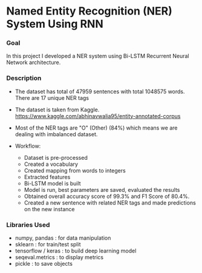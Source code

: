 # Named Entity Recognition (NER) System Using RNN

### Goal
In this project I developed a NER system using Bi-LSTM Recurrent Neural Network architecture.

### Description
* The dataset has total of 47959 sentences with total 1048575 words. There are 17 unique NER tags

* The dataset is taken from Kaggle.  https://www.kaggle.com/abhinavwalia95/entity-annotated-corpus

* Most of the NER tags are "O" (Other) (84%) which means we are dealing with imbalanced dataset.

* Workflow:

    * Dataset is pre-processed
    * Created a vocabulary
    * Created mapping from words to integers
    * Extracted features
    * Bi-LSTM model is built
    * Model is run, best parameters are saved, evaluated the results
    * Obtained overall accuracy score of 99.3% and F1 Score of 80.4%.
    * Created a new sentence with related NER tags and made predictions on the new instance


### Libraries Used
*	numpy, pandas : for data manipulation
*	sklearn : for train/test split
*	tensorflow / keras : to build deep learning model
*	seqeval.metrics : to display metrics
*	pickle : to save objects

